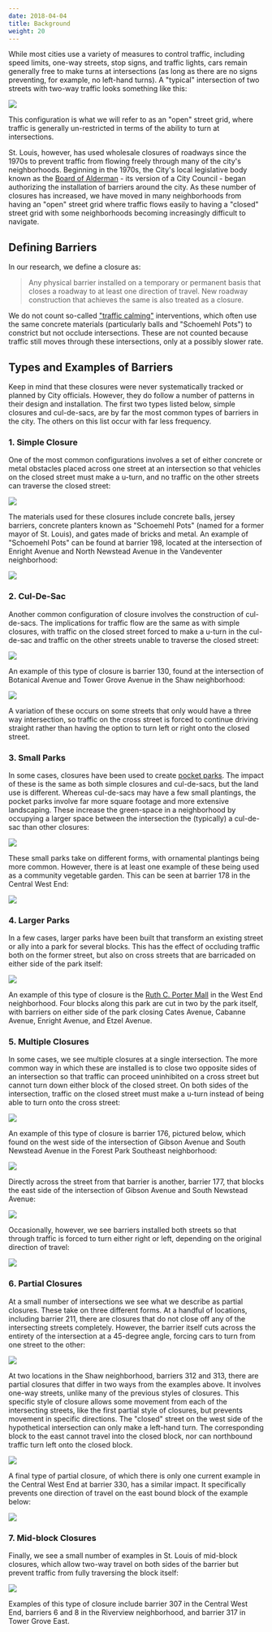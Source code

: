 ```yaml
---
date: 2018-04-04
title: Background
weight: 20
---
```


While most cities use a variety of measures to control traffic, including speed limits, one-way streets, stop signs, and traffic lights, cars remain generally free to make turns at intersections (as long as there are no signs preventing, for example, no left-hand turns). A "typical" intersection of two streets with two-way traffic looks something like this:
<p> </p>
<img src="../images/open.png" class="image fit">

This configuration is what we will refer to as an "open" street grid, where traffic is generally un-restricted in terms of the ability to turn at intersections.

St. Louis, however, has used wholesale closures of roadways since the 1970s to prevent traffic from flowing freely through many of the city's neighborhoods. Beginning in the 1970s, the City's local legislative body known as the [Board of Alderman](https://en.wikipedia.org/wiki/Board_of_Aldermen_of_the_City_of_St._Louis) - its version of a City Council - began authorizing the installation of barriers around the city. As these number of closures has increased, we have moved in many neighborhoods from having an "open" street grid where traffic flows easily to having a "closed" street grid with some neighborhoods becoming increasingly difficult to navigate. 

## Defining Barriers
In our research, we define a closure as:

> Any physical barrier installed on a temporary or permanent basis that closes a roadway to at least one direction of travel. New roadway construction that achieves the same is also treated as a closure.

We do not count so-called ["traffic calming"](http://news.stlpublicradio.org/post/concrete-balls-cause-stir-south-st-louis-neighborhoods) interventions, which often use the same concrete materials (particularly balls and "Schoemehl Pots") to constrict but not occlude intersections. These are not counted because traffic still moves through these intersections, only at a possibly slower rate.

## Types and Examples of Barriers
Keep in mind that these closures were never systematically tracked or planned by City officials. However, they do follow a number of patterns in their design and installation. The first two types listed below, simple closures and cul-de-sacs, are by far the most common types of barriers in the city. The others on this list occur with far less frequency.

### 1. Simple Closure
One of the most common configurations involves a set of either concrete or metal obstacles placed across one street at an intersection so that vehicles on the closed street must make a u-turn, and no traffic on the other streets can traverse the closed street:
<p> </p>
<img src="../images/01-pots.png" class="image fit">

The materials used for these closures include concrete balls, jersey barriers, concrete planters known as "Schoemehl Pots" (named for a former mayor of St. Louis), and gates made of bricks and metal. An example of "Schoemehl Pots" can be found at barrier 198, located at the intersection of Enright Avenue and North Newstead Avenue in the Vandeventer neighborhood:
<p> </p>
<img src="../images/barrierExamples-02-pots.jpeg" class="image fit">

### 2. Cul-De-Sac
Another common configuration of closure involves the construction of cul-de-sacs. The implications for traffic flow are the same as with simple closures, with traffic on the closed street forced to make a u-turn in the cul-de-sac and traffic on the other streets unable to traverse the closed street:
<p> </p>
<img src="../images/02-culdesac.png" class="image fit">

An example of this type of closure is barrier 130, found at the intersection of Botanical Avenue and Tower Grove Avenue in the Shaw neighborhood:
<p> </p>
<img src="../images/barrierExamples-03-culdesac.jpeg" class="image fit">

A variation of these occurs on some streets that only would have a three way intersection, so traffic on the cross street is forced to continue driving straight rather than having the option to turn left or right onto the closed street.

### 3. Small Parks
In some cases, closures have been used to create [pocket parks](https://en.wikipedia.org/wiki/Pocket_park). The impact of these is the same as both simple closures and cul-de-sacs, but the land use is different. Whereas cul-de-sacs may have a few small plantings, the pocket parks involve far more square footage and more extensive landscaping. These increase the green-space in a neighborhood by occupying a larger space between the intersection the (typically) a cul-de-sac than other closures:
<p> </p>
<img src="../images/03-park.png" class="image fit">

These small parks take on different forms, with ornamental plantings being more common. However, there is at least one example of these being used as a community vegetable garden. This can be seen at barrier 178 in the Central West End:
<p> </p>
<img src="../images/barrierExamples-04-park.jpeg" class="image fit">

### 4. Larger Parks
In a few cases, larger parks have been built that transform an existing street or ally into a park for several blocks. This has the effect of occluding traffic both on the former street, but also on cross streets that are barricaded on either side of the park itself: 
<p> </p>
<img src="../images/04-largePark.png" class="image fit">

An example of this type of closure is the [Ruth C. Porter Mall](https://www.stlouis-mo.gov/parks/parks/browse-parks/view-park.cfm?parkID=77&parkName=Ruth%20Porter%20Mall) in the West End neighborhood. Four blocks along this park are cut in two by the park itself, with barriers on either side of the park closing Cates Avenue, Cabanne Avenue, Enright Avenue, and Etzel Avenue.

### 5. Multiple Closures
In some cases, we see multiple closures at a single intersection. The more common way in which these are installed is to close two opposite sides of an intersection so that traffic can proceed uninhibited on a cross street but cannot turn down either block of the closed street. On both sides of the intersection, traffic on the closed street must make a u-turn instead of being able to turn onto the cross street:
<p> </p>
<img src="../images/05-twoPots.png" class="image fit">

An example of this type of closure is barrier 176, pictured below, which found on the west side of the intersection of Gibson Avenue and South Newstead Avenue in the Forest Park Southeast neighborhood:
<p> </p>
<img src="../images/barrierExamples-05-twoPots.jpeg" class="image fit">

Directly across the street from that barrier is another, barrier 177, that blocks the east side of the intersection of Gibson Avenue and South Newstead Avenue:
<p> </p>
<img src="../images/barrierExamples-05-twoPots2.jpeg" class="image fit">

Occasionally, however, we see barriers installed both streets so that through traffic is forced to turn either right or left, depending on the original direction of travel:
<p> </p>
<img src="../images/06-twoPots2.png" class="image fit">

### 6. Partial Closures
At a small number of intersections we see what we describe as partial closures. These take on three different forms. At a handful of locations, including barrier 211, there are closures that do not close off any of the intersecting streets completely. However, the barrier itself cuts across the entirety of the intersection at a 45-degree angle, forcing cars to turn from one street to the other:
<p> </p>
<img src="../images/07-partial.png" class="image fit">

At two locations in the Shaw neighborhood, barriers 312 and 313, there are partial closures that differ in two ways from the examples above. It involves one-way streets, unlike many of the previous styles of closures. This specific style of closure allows some movement from each of the intersecting streets, like the first partial style of closures, but prevents movement in specific directions. The "closed" street on the west side of the hypothetical intersection can only make a left-hand turn. The corresponding block to the east cannot travel into the closed block, nor can northbound traffic turn left onto the closed block.
<p> </p>
<img src="../images/08-partial2.png" class="image fit">

A final type of partial closure, of which there is only one current example in the Central West End at barrier 330, has a similar impact. It specifically prevents one direction of travel on the east bound block of the example below:
<p> </p>
<img src="../images/09-partial3.png" class="image fit">

### 7. Mid-block Closures
Finally, we see a small number of examples in St. Louis of mid-block closures, which allow two-way travel on both sides of the barrier but prevent traffic from fully traversing the block itself:
<p> </p>
<img src="../images/10-midBlock.png" class="image fit">

Examples of this type of closure include barrier 307 in the Central West End, barriers 6 and 8 in the Riverview neighborhood, and barrier 317 in Tower Grove East.
